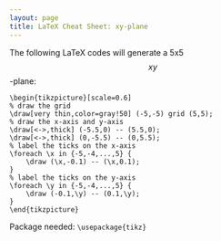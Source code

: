 ```yaml
---
layout: page
title: LaTeX Cheat Sheet: xy-plane
---
```


The following LaTeX codes will generate a 5x5 $$xy$$-plane:

```
\begin{tikzpicture}[scale=0.6]
% draw the grid
\draw[very thin,color=gray!50] (-5,-5) grid (5,5);
% draw the x-axis and y-axis
\draw[<->,thick] (-5.5,0) -- (5.5,0);
\draw[<->,thick] (0,-5.5) -- (0,5.5);
% label the ticks on the x-axis
\foreach \x in {-5,-4,...,5} {
    \draw (\x,-0.1) -- (\x,0.1);
}
% label the ticks on the y-axis
\foreach \y in {-5,-4,...,5} {
    \draw (-0.1,\y) -- (0.1,\y);
}
\end{tikzpicture}
```

Package needed: `\usepackage{tikz}`